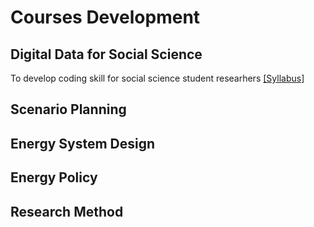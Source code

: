 # Courses Development

## Digital Data for Social Science
To develop coding skill for social science student researhers [[Syllabus]](/docs/teach/digital_data_social_science.md)

## Scenario Planning

## Energy System Design

## Energy Policy

## Research Method

